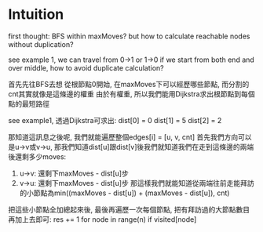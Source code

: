 # Intuition

first thought: BFS within maxMoves? but how to calculate reachable nodes without duplication?

see example 1, we can travel from 0->1 or 1->0
if we start from both end and over middle, how to avoid duplicate calculation?

首先先往BFS去想
從根節點0開始, 在maxMoves下可以經歷哪些節點, 而分割的cnt其實就像是這條邊的權重
由於有權重, 所以我們能用Dijkstra求出根節點到每個點的最短路徑

see example1, 透過Dijkstra可求出:
dist[0] = 0
dist[1] = 5
dist[2] = 2

那知道這訊息之後呢, 我們就能遍歷整個edges[i] = [u, v, cnt]
首先我們方向可以是u->v或v->u, 那我們知道dist[u]跟dist[v]後我們就知道我們在走到這條邊的兩端後還剩多少moves:
1. u->v: 還剩下maxMoves - dist[u]步
2. v->u: 還剩下maxMoves - dist[u]步
那這樣我們就能知道從兩端往前走能拜訪的小節點為min((maxMoves - dist[u]) + (maxMoves - dist[u]), cnt)

把這些小節點全加總起來後,
最後再遍歷一次每個節點, 把有拜訪過的大節點數目再加上去即可: res += 1 for node in range(n) if visited[node]
